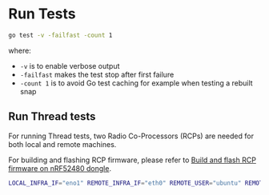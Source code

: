 # Run Tests

```bash
go test -v -failfast -count 1
```

where:
- `-v` is to enable verbose output
- `-failfast` makes the test stop after first failure
- `-count 1` is to avoid Go test caching for example when testing a rebuilt snap


## Run Thread tests
For running Thread tests, two Radio Co-Processors (RCPs) are needed for both local and remote machines. 

For building and flashing RCP firmware, please refer to [Build and flash RCP firmware on nRF52480 dongle](https://github.com/canonical/openthread-border-router-snap/wiki/Setup-OpenThread-Border-Router-with-nRF52840-Dongle#build-and-flash-rcp-firmware-on-nrf52480-dongle).

```bash
LOCAL_INFRA_IF="eno1" REMOTE_INFRA_IF="eth0" REMOTE_USER="ubuntu" REMOTE_PASSWORD="abcdef" REMOTE_HOST="192.168.178.95" go test -v -failfast -count 1 ./thread_tests
```

